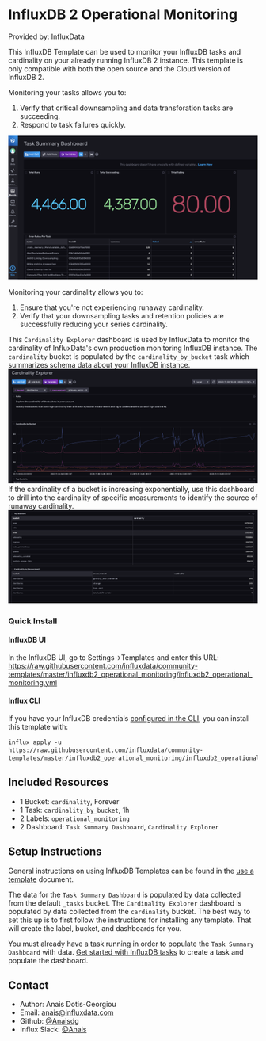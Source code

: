 # InfluxDB 2 Operational Monitoring

Provided by: InfluxData

This InfluxDB Template can be used to monitor your InfluxDB tasks and cardinality on your already running InfluxDB 2 instance. This template is only compatible with both the open source and the Cloud version of InfluxDB 2.

Monitoring your tasks allows you to:
1) Verify that critical downsampling and data transforation tasks are succeeding. 
2) Respond to task failures quickly. 

![Task Summary Dashboard Screenshot](img/task-summary-dashboard.png)

Monitoring your cardinality allows you to: 
1) Ensure that you're not experiencing runaway cardinality.
2) Verify that your downsampling tasks and retention policies are successfully reducing your series cardinality. 

This `Cardinality Explorer` dashboard is used by InfluxData to monitor the cardinality of InfluxData's own production monitoring InfluxDB instance.  The `cardinality` bucket is populated by the `cardinality_by_bucket` task which summarizes schema data about your InfluxDB instance. 
![Cardinality Explorer Screenshot](img/cardinality-explorer-dashboard1.png)
If the cardinality of a bucket is increasing exponentially, use this dashboard to drill into the cardinality of specific measurements to identify the source of runaway cardinality. 
![Cardinality Explorer Screenshot](img/cardinality-explorer-dashboard2.png)
### Quick Install

#### InfluxDB UI

In the InfluxDB UI, go to Settings->Templates and enter this URL: https://raw.githubusercontent.com/influxdata/community-templates/master/influxdb2_operational_monitoring/influxdb2_operational_monitoring.yml

#### Influx CLI
If you have your InfluxDB credentials [configured in the CLI](https://v2.docs.influxdata.com/v2.0/reference/cli/influx/config/), you can install this template with:

```
influx apply -u https://raw.githubusercontent.com/influxdata/community-templates/master/influxdb2_operational_monitoring/influxdb2_operational_monitoring.yml
```

## Included Resources

  - 1 Bucket: `cardinality`, Forever
  - 1 Task: `cardinality_by_bucket`, 1h
  - 2 Labels: `operational_monitoring` 
  - 2 Dashboard: `Task Summary Dashboard`, `Cardinality Explorer`

## Setup Instructions

  General instructions on using InfluxDB Templates can be found in the [use a template](../docs/use_a_template.md) document.

  The data for the `Task Summary Dashboard` is populated by data collected from the default `_tasks` bucket. The `Cardinality Explorer` dashboard is populated by data collected from the `cardinality` bucket. The best way to set this up is to first follow the instructions for installing any template. That will create the label, bucket, and dashboards for you.

  You must already have a task running in order to populate the `Task Summary Dashboard` with data. [Get started with InfluxDB tasks](https://docs.influxdata.com/influxdb/v2.0/process-data/get-started/) to create a task and populate the dashboard.  

## Contact

- Author: Anais Dotis-Georgiou
- Email: anais@influxdata.com
- Github: [@Anaisdg](https://github.com/Anaisdg)
- Influx Slack: [@Anais](https://influxdata.com/slack)
